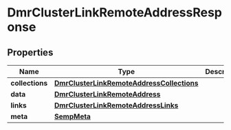 
# DmrClusterLinkRemoteAddressResponse

## Properties
Name | Type | Description | Notes
------------ | ------------- | ------------- | -------------
**collections** | [**DmrClusterLinkRemoteAddressCollections**](DmrClusterLinkRemoteAddressCollections.md) |  |  [optional]
**data** | [**DmrClusterLinkRemoteAddress**](DmrClusterLinkRemoteAddress.md) |  |  [optional]
**links** | [**DmrClusterLinkRemoteAddressLinks**](DmrClusterLinkRemoteAddressLinks.md) |  |  [optional]
**meta** | [**SempMeta**](SempMeta.md) |  | 




